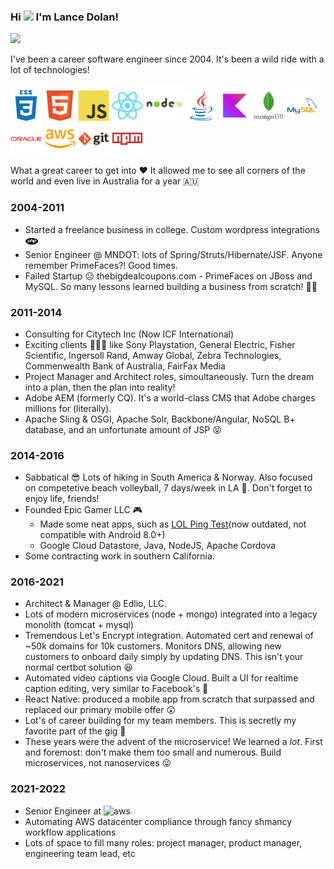 

### Hi <img src="https://raw.githubusercontent.com/MartinHeinz/MartinHeinz/master/wave.gif" width="30px"> I'm Lance Dolan!
<a href="https://stackoverflow.com/users/3684449/lance-dolan">
    <img src="https://img.shields.io/badge/Stack%20Overflow-3002-F47F24">
                                                        <!-- ^ Change this to your reputation -->
</a>

I've been a career software engineer since 2004. It's been a wild ride with a lot of technologies!

<img src="https://github.com/devicons/devicon/blob/master/icons/css3/css3-plain-wordmark.svg" alt="CSS" width="50" height="50"/> <img src="https://github.com/devicons/devicon/blob/master/icons/html5/html5-original.svg" alt="HTML" width="50" height="50"/> 
<img src="https://github.com/devicons/devicon/blob/master/icons/javascript/javascript-original.svg" alt="JavaScript" width="50" height="50"/> 
<img src="https://github.com/devicons/devicon/blob/master/icons/react/react-original.svg" alt="React" width="50" height="50"/> 
<img src="https://github.com/devicons/devicon/blob/master/icons/nodejs/nodejs-original-wordmark.svg" alt="NodeJS" width="60" height="60"/>
<img src="https://github.com/devicons/devicon/blob/master/icons/java/java-original.svg" alt="Java" width="50" height="50"/>
<img src="https://github.com/devicons/devicon/blob/master/icons/kotlin/kotlin-original.svg" alt="Kotlin" width="50" height="50"/>
<img src="https://github.com/devicons/devicon/blob/master/icons/mongodb/mongodb-original-wordmark.svg" alt="MongoDB" width="50" height="50"/>
<img src="https://github.com/devicons/devicon/blob/master/icons/mysql/mysql-original-wordmark.svg" alt="MySQL" width="50" height="50"/>
<img src="https://github.com/devicons/devicon/blob/master/icons/oracle/oracle-original.svg" alt="Oracle" width="50" height="50"/>
<img src="https://github.com/devicons/devicon/blob/master/icons/amazonwebservices/amazonwebservices-plain-wordmark.svg" alt="AWS" width="50" height="50"/>
<img src="https://github.com/devicons/devicon/blob/master/icons/git/git-original-wordmark.svg" alt="Git" width="50" height="50"/>
<img src="https://github.com/devicons/devicon/blob/master/icons/npm/npm-original-wordmark.svg" alt="npm" width="50" height="50"/>  

What a great career to get into ❤️ It allowed me to see all corners of the world and even live in Australia for a year 🇦🇺

### 2004-2011
- Started a freelance business in college. Custom wordpress integrations <img src="https://github.com/devicons/devicon/blob/master/icons/php/php-plain.svg" alt="php" width="20" height="20"/>
- Senior Engineer @ MNDOT: lots of Spring/Struts/Hibernate/JSF. Anyone remember PrimeFaces?! Good times.
- Failed Startup ☹️ thebigdealcoupons.com - PrimeFaces on JBoss and MySQL. So many lessons learned building a business from scratch! 👨‍🎓

### 2011-2014
- Consulting for Citytech Inc (Now ICF International)
- Exciting clients 🚀🚀🚀 like Sony Playstation, General Electric, Fisher Scientific, Ingersoll Rand, Amway Global, Zebra Technologies, Commenwealth Bank of Australia, FairFax Media
- Project Manager and Architect roles, simoultaneously. Turn the dream into a plan, then the plan into reality! 
- Adobe AEM (formerly CQ). It's a world-class CMS that Adobe charges millions for (literally). 
- Apache Sling & OSGI, Apache Solr, Backbone/Angular, NoSQL B+ database, and an unfortunate amount of JSP 😝

### 2014-2016
- Sabbatical 😎 Lots of hiking in South America & Norway. Also focused on competetive beach volleyball, 7 days/week in LA 🏐. Don't forget to enjoy life, friends!
- Founded Epic Gamer LLC 🎮 
  - Made some neat apps, such as [LOL Ping Test](https://play.google.com/store/apps/details?id=com.freelance_webs.lolpingtest&hl=en_CA&gl=US)(now outdated, not compatible with Android 8.0+)
  - Google Cloud Datastore, Java, NodeJS, Apache Cordova
- Some contracting work in southern California.

### 2016-2021
- Architect & Manager @ Edlio, LLC. 
- Lots of modern microservices (node + mongo) integrated into a legacy monolith (tomcat + mysql)
- Tremendous Let's Encrypt integration. Automated cert and renewal of ~50k domains for 10k customers. Monitors DNS, allowing new customers to onboard daily simply by updating DNS. This isn't your normal certbot solution 😆
- Automated video captions via Google Cloud. Built a UI for realtime caption editing, very similar to Facebook's 🥇
- React Native: produced a mobile app from scratch that surpassed and replaced our primary mobile offer 😲
- Lot's of career building for my team members. This is secretly my favorite part of the gig 💓
- These years were the advent of the microservice! We learned a _lot_. First and foremost: don't make them too small and numerous. Build microservices, not nanoservices 😜

### 2021-2022
 -  Senior Engineer at <img src="https://upload.wikimedia.org/wikipedia/commons/thumb/9/93/Amazon_Web_Services_Logo.svg/2560px-Amazon_Web_Services_Logo.svg.png" alt="aws" width="30" height="20"/> 
 - Automating AWS datacenter compliance through fancy shmancy workflow applications
 - Lots of space to fill many roles: project manager, product manager, engineering team lead, etc
